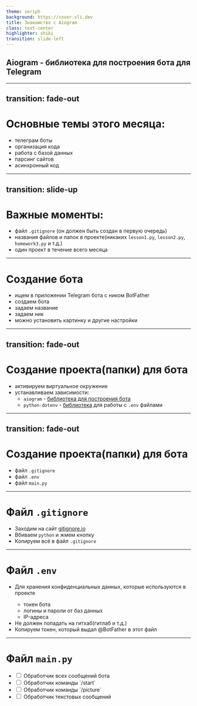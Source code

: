 ```yaml
---
theme: seriph
background: https://cover.sli.dev
title: Знакомство с Aiogram
class: text-center
highlighter: shiki
transition: slide-left
---
```


## Aiogram - библиотека для построения бота для Telegram


---
transition: fade-out
---

# Основные темы этого месяца:

<v-clicks>

- телеграм боты
- организация кода
- работа с базой данных
- парсинг сайтов
- асинхронный код

</v-clicks>

---
transition: slide-up
---

# Важные моменты:

<v-clicks>

- файл `.gitignore` (он должен быть создан в первую очередь)
- названия файлов и папок в проекте(никаких `lesson1.py`, `lesson2.py`, `homework3.py` и т.д.)
- один проект в течение всего месяца

</v-clicks>

---

# Создание бота

<div>
    <ul>
        <li v-click>ищем в приложении Telegram бота с ником BotFather</li>
        <li v-click>создаем бота</li>
        <li v-click>задаем название</li>
        <li v-click>задаем ник</li>
        <li v-click>можно установить картинку и другие настройки</li>
    </ul>
</div>

---
transition: fade-out
---

# Создание проекта(папки) для бота

<v-clicks depth="2">

- активируем виртуальное окружение
- устанавливаем зависимости:
    - `aiogram` - [библиотека для построения бота](https://docs.aiogram.dev/en/latest/)
    - `python-dotenv` - [библиотека](https://pypi.org/project/python-dotenv/) для работы с `.env` файлами

</v-clicks>

---
transition: fade-out
---

# Создание проекта(папки) для бота

- файл `.gitignore`
- файл `.env`
- файл `main.py`

---

# Файл `.gitignore`

- Заходим на сайт [gitignore.io](https://www.gitignore.io/)
- Вбиваем `python` и жмем кнопку
- Копируем всё в файл `.gitignore`

---

# Файл `.env`

<ul>
    <li v-click>Для хранения <span v-mark="{ at: 6, color: 'yellow', type: 'highlight' }">конфиденциальных</span> данных, которые используются в проекте</li>
        <ul class="ml-8 list-disc">
            <li v-click>токен бота</li>
            <li v-click>логины и пароли от баз данных</li>
            <li v-click>IP-адреса</li>
        </ul>
    <li v-click><span v-mark="{ at: 6, color: 'red', type: 'circle' }">Не должен попадать</span> на гитхаб(гитлаб и т.д.)</li>
    <li v-click="'+2'">Копируем токен, который выдал @BotFather в этот файл</li>
</ul>

---

# Файл `main.py`


<ul>
    <li v-click class="flex gap-2">
        <input type="checkbox">
        <span>Обработчик всех сообщений бота</span>
    </li>
    <li v-click class="flex gap-2">
        <input type="checkbox">
        <span>Обработчик команды `/start`</span>
    </li>
    <li v-click class="flex gap-2">
        <input type="checkbox">
        <span>Обработчик команды `/picture`</span>
    </li>
    <li v-click class="flex gap-2">
        <input type="checkbox">
        <span>Обработчик текстовых сообщений</span>
    </li>
</ul>